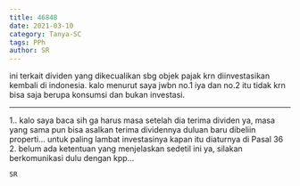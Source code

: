 ```yaml
---
title: 46848
date: 2021-03-10
category: Tanya-SC
tags: PPh
author: SR
---
```


ini terkait dividen yang dikecualikan sbg objek pajak krn diinvestasikan kembali di indonesia. kalo menurut saya jwbn no.1 iya dan no.2 itu tidak krn bisa saja berupa konsumsi dan bukan investasi.

---

1.. kalo saya baca sih ga harus masa setelah dia terima dividen ya, masa yang sama pun bisa asalkan terima dividennya duluan baru dibeliin properti... untuk paling lambat investasinya kapan itu diaturnya di Pasal 36 2. belum ada ketentuan yang menjelaskan sedetil ini ya, silakan berkomunikasi dulu dengan kpp...

`SR`
